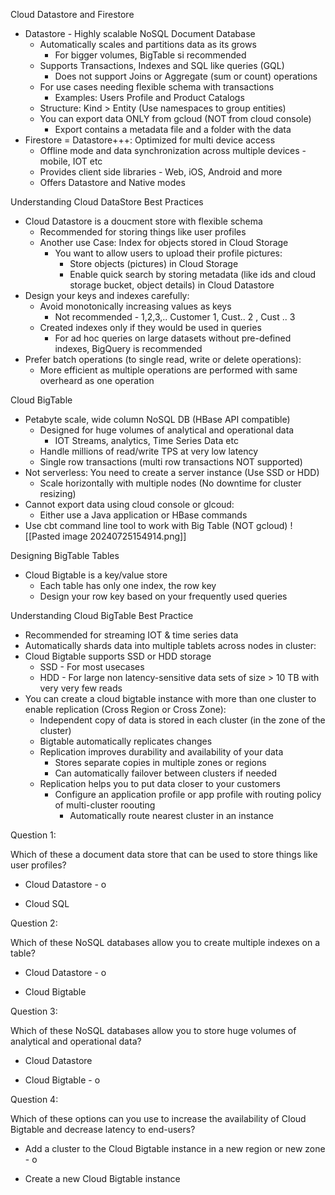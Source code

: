 Cloud Datastore and Firestore
- Datastore - Highly scalable NoSQL Document Database
	- Automatically scales and partitions data as its grows
		- For bigger volumes, BigTable si recommended
	- Supports Transactions, Indexes and SQL like queries (GQL)
		- Does not support Joins or Aggregate (sum or count) operations
	- For use cases needing flexible schema with transactions
		- Examples: Users Profile and Product Catalogs
	- Structure: Kind > Entity (Use namespaces to group entities)
	- You can export data ONLY from gcloud (NOT from cloud console)
		- Export contains a metadata file and a folder with the data
- Firestore = Datastore+++: Optimized for multi device access
	- Offline mode and data synchronization across multiple devices - mobile, IOT etc
	- Provides client side libraries - Web, iOS, Android and more
	- Offers Datastore and Native modes

Understanding Cloud DataStore Best Practices
- Cloud Datastore is a doucment store with flexible schema
	- Recommended for storing things like user profiles
	- Another use Case: Index for objects stored in Cloud Storage
		- You want to allow users to upload their profile pictures:
			- Store objects (pictures) in Cloud Storage
			- Enable quick search by storing metadata (like ids and cloud storage bucket, object details) in Cloud Datastore
- Design your keys and indexes carefully:
	- Avoid monotonically increasing values as keys
		- Not recommended - 1,2,3,.. Customer 1, Cust.. 2 , Cust .. 3
	- Created indexes only if they would be used in queries
		- For ad hoc queries on large datasets without pre-defined indexes, BigQuery is recommended
- Prefer batch operations (to single read, write or delete operations):
	- More efficient as multiple operations are performed with same overheard as one operation

Cloud BigTable
- Petabyte scale, wide column NoSQL DB (HBase API compatible)
	- Designed for huge volumes of analytical and operational data
		- IOT Streams, analytics, Time Series Data etc
	- Handle millions of read/write TPS at very low latency
	- Single row transactions (multi row transactions NOT supported)
- Not serverless: You need to create a server instance (Use SSD or HDD)
	- Scale horizontally with multiple nodes (No downtime for cluster resizing)
- Cannot export data using cloud console or glcoud:
	- Either use a Java application or HBase commands
- Use cbt command line tool to work with Big Table (NOT gcloud)
![[Pasted image 20240725154914.png]]

Designing BigTable Tables
- Cloud Bigtable is a key/value store
	- Each table has only one index, the row key
	- Design your row key based on your frequently used queries

Understanding Cloud BigTable Best Practice
- Recommended for streaming IOT & time series data
- Automatically shards data into multiple tablets across nodes in cluster:
- Cloud Bigtable supports SSD or HDD storage
	- SSD - For most usecases
	- HDD - For large non latency-sensitive data sets of size > 10 TB with very very few reads
- You can create a cloud bigtable instance with more than one cluster to enable replication (Cross Region or Cross Zone):
	- Independent copy of data is stored in each cluster (in the zone of the cluster)
	- Bigtable automatically replicates changes
	- Replication improves durability and availability of your data
		- Stores separate copies in multiple zones or regions
		- Can automatically failover between clusters if needed
	- Replication helps you to put data closer to your customers
		- Configure an application profile or app profile with routing policy of multi-cluster roouting
			- Automatically route nearest cluster in an instance

Question 1:

Which of these a document data store that can be used to store things like user profiles?

- Cloud Datastore - o
    
- Cloud SQL

Question 2:

Which of these NoSQL databases allow you to create multiple indexes on a table?

- Cloud Datastore - o
    
- Cloud Bigtable 

Question 3:

Which of these NoSQL databases allow you to store huge volumes of analytical and operational data?

- Cloud Datastore
    
- Cloud Bigtable - o

Question 4:

Which of these options can you use to increase the availability of Cloud Bigtable and decrease latency to end-users?

- Add a cluster to the Cloud Bigtable instance in a new region or new zone - o
    
- Create a new Cloud Bigtable instance